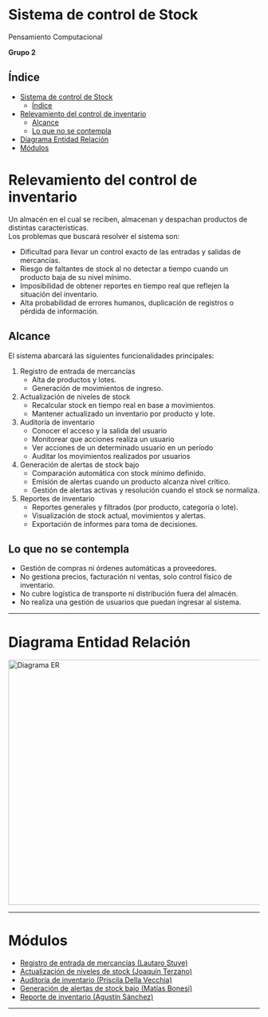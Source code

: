 # Sistema de control de Stock 

Pensamiento Computacional

**Grupo 2**


## Índice
- [Sistema de control de Stock](#sistema-de-control-de-stock)
  - [Índice](#índice)
- [Relevamiento del control de inventario](#relevamiento-del-control-de-inventario)
  - [Alcance](#alcance)
  - [Lo que no se contempla](#lo-que-no-se-contempla)
- [Diagrama Entidad Relación](#diagrama-entidad-relación)
- [Módulos](#módulos)


# Relevamiento del control de inventario
Un almacén en el cual se reciben, almacenan y despachan productos de distintas características.  
Los problemas que buscará resolver el sistema son:

- Dificultad para llevar un control exacto de las entradas y salidas de mercancías.
- Riesgo de faltantes de stock al no detectar a tiempo cuando un producto baja de su nivel mínimo.
- Imposibilidad de obtener reportes en tiempo real que reflejen la situación del inventario.
- Alta probabilidad de errores humanos, duplicación de registros o pérdida de información.

## Alcance
El sistema abarcará las siguientes funcionalidades principales:
1. Registro de entrada de mercancías
   - Alta de productos y lotes.
   - Generación de movimientos de ingreso.
2. Actualización de niveles de stock
   - Recalcular stock en tiempo real en base a movimientos.
   - Mantener actualizado un inventario por producto y lote.
3. Auditoría de inventario
   - Conocer el acceso y la salida del usuario
   - Monitorear que acciones realiza un usuario
   - Ver acciones de un determinado usuario en un período
   - Auditar los movimientos realizados por usuarios 
4. Generación de alertas de stock bajo
   - Comparación automática con stock mínimo definido.
   - Emisión de alertas cuando un producto alcanza nivel crítico.
   - Gestión de alertas activas y resolución cuando el stock se normaliza.
5. Reportes de inventario
   - Reportes generales y filtrados (por producto, categoría o lote).
   - Visualización de stock actual, movimientos y alertas.
   - Exportación de informes para toma de decisiones.

## Lo que no se contempla
- Gestión de compras ni órdenes automáticas a proveedores.
- No gestiona precios, facturación ni ventas, solo control físico de inventario.
- No cubre logística de transporte ni distribución fuera del almacén.
- No realiza una gestión de usuarios que puedan ingresar al sistema.

---

# Diagrama Entidad Relación
<img width="1045" height="491" alt="Diagrama ER" src="https://github.com/user-attachments/assets/b936f6cf-107e-4fb9-8868-8057b3e34467" />

---


# Módulos
- [Registro de entrada de mercancías (Lautaro Stuve)](algoritmos/1-Registro%20de%20entrada%20de%20mercancias.md)
- [Actualización de niveles de stock (Joaquín Terzano)](algoritmos/2-Actualización%20de%20niveles%20de%20Stock.md) 
- [Auditoría de inventario (Priscila Della Vecchia)](algoritmos/3-Auditoria%20de%20inventario.md)
- [Generación de alertas de stock bajo (Matías Bonesi)](algoritmos/4-Generacion%20de%20alertas%20de%20stock%20bajo.md)
- [Reporte de inventario (Agustín Sánchez)](algoritmos/5-Reporte%20de%20inventario.md)

---
